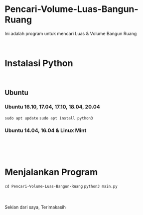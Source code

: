 # Pencari-Volume-Luas-Bangun-Ruang
Ini adalah program untuk mencari Luas & Volume Bangun Ruang

<br>
<h1>Instalasi Python</h1>
<br>
<h2>Ubuntu</h2>
<h3>Ubuntu 16.10, 17.04, 17.10, 18.04, 20.04</h3>
<code>sudo apt update</code>
<code>sudo apt install python3</code>
<br>
<h3>Ubuntu 14.04, 16.04 & Linux Mint</h3>
<br>
<br>
<br>
<h1>Menjalankan Program</h1>
<code>cd Pencari-Volume-Luas-Bangun-Ruang</code>
<code>python3 main.py</code>
<br>
<br>
<br>
<br>
Sekian dari saya, Terimakasih
